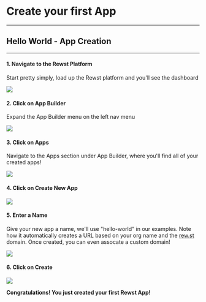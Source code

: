 # Create your first App

***

## Hello World - App Creation

***

#### 1. Navigate to the Rewst Platform

Start pretty simply, load up the Rewst platform and you'll see the dashboard

![](https://dubble-prod-01.s3.amazonaws.com/assets/c3bebce5-6027-4334-8336-3c34c47a080e.png?0)

#### 2. Click on App Builder

Expand the App Builder menu on the left nav menu

![](https://d3q7ie80jbiqey.cloudfront.net/media/image/zoom/9699d920-03a2-4505-8d86-3ea158f096bf/2.5/0.67242634000774/17.955742115131?0)

#### 3. Click on Apps

Navigate to the Apps section under App Builder, where you'll find all of your created apps!

![](https://d3q7ie80jbiqey.cloudfront.net/media/image/zoom/05079d93-cfd0-45ae-9ba7-faa496244227/2.5/3.3577532966681/23.011634780099?0)

#### 4. Click on Create New App

![](https://d3q7ie80jbiqey.cloudfront.net/media/image/zoom/6bd1e605-d6ae-4346-a026-5b80b47a5050/2.5/13.786303731462/23.188077998141?0)

#### 5. Enter a Name

Give your new app a name, we'll use "hello-world" in our examples. Note how it automatically creates a URL based on your org name and the [rew.st](http://rew.st) domain. Once created, you can even assocate a custom domain!

![](https://d3q7ie80jbiqey.cloudfront.net/media/image/zoom/a06bcaeb-3d1d-4333-874a-d2bbc596f0f7/2.5/50.000998652147/38.886378719792?0)

#### 6. Click on Create

![](https://d3q7ie80jbiqey.cloudfront.net/media/image/zoom/755fa07c-abbd-4ac4-9162-c48a257b34fb/2.5/62.275436677167/71.161308720929?0)

**Congratulations! You just created your first Rewst App!**

